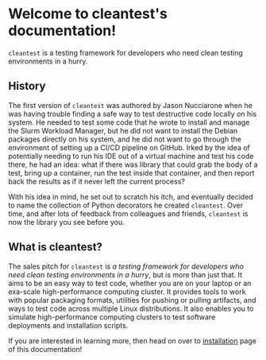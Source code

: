 # Welcome to cleantest's documentation!

`cleantest` is a testing framework for developers who need clean testing environments in a hurry.

## History

The first version of `cleantest` was authored by Jason Nucciarone when he was having trouble finding a safe way to 
test destructive code locally on his system. He needed to test some code that he wrote to install and manage 
the Slurm Workload Manager, but he did not want to install the Debian packages directly on his system, and he did not 
want to go through the environment of setting up a CI/CD pipeline on GitHub. Irked by the idea of potentially needing 
to run his IDE out of a virtual machine and test his code there, he had an idea: what if there was library that could 
grab the body of a test, bring up a container, run the test inside that container, and then report back the results as 
if it never left the current process?

With his idea in mind, he set out to scratch his itch, and eventually decided to name the collection of Python 
decorators he created `cleantest`. Over time, and after lots of feedback from colleagues and friends, `cleantest` is 
now the library you see before you.

## What is cleantest?

The sales pitch for `cleantest` is _a testing framework for developers who need clean testing environments in a hurry_,
but is more than just that. It aims to be an easy way to test code, whether you are on your laptop or an
exa-scale high-performance computing cluster. It provides tools to work with popular packaging formats, utilities 
for pushing or pulling artifacts, and ways to test code across multiple Linux distributions. It also enables you to 
simulate high-performance computing clusters to test software deployments and installation scripts.

If you are interested in learning more, then head on over to [installation](./user-guide/installation.md) page of this 
documentation!